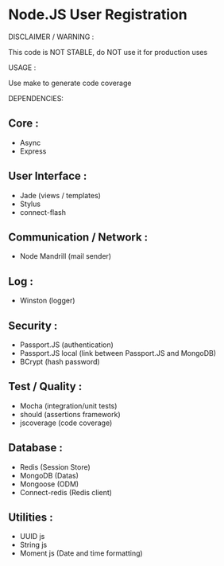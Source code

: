 Node.JS User Registration 
=========================

DISCLAIMER / WARNING :

This code is NOT STABLE, do NOT use it for production uses

USAGE :

Use make to generate code coverage

DEPENDENCIES:

Core :
------
- Async
- Express

User Interface :
----------------
- Jade (views / templates)
- Stylus
- connect-flash

Communication / Network :
-------------------------
- Node Mandrill (mail sender)

Log :
-----
- Winston (logger)

Security :
----------
- Passport.JS (authentication)
- Passport.JS local (link between Passport.JS and MongoDB)
- BCrypt (hash password)

Test / Quality : 
-----------------
- Mocha (integration/unit tests)
- should (assertions framework) 
- jscoverage (code coverage)

Database :
----------
- Redis (Session Store)
- MongoDB (Datas)
- Mongoose (ODM)
- Connect-redis (Redis client)

Utilities :
-----------
- UUID js
- String js
- Moment js (Date and time formatting)

